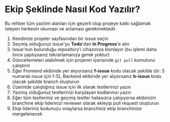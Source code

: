# Ekip Şeklinde Nasıl Kod Yazılır?

Bu rehber tüm yazılım alanları için geçerli olup projeye katkı sağlamak
isteyen herkesin okuması ve anlaması gerekmektedir.

1. Kendinize projeler sayfasından bir issue seçin
2. Seçmiş olduğunuz issue'yu **Todo**'dan **In Progress**'e alın
3. Issue'nun bulunduğu repository'i cihazınıza klonlayın (bu işlemi
daha önce yaptıysanız tekrarlamanıza gerek yoktur)
4. Güncellemeleri alabilmek için projenin içerisinde `git pull` komutunu
çalıştırın
5. Eğer Frontend ekibinde yer alıyorsanız **f-issue** kodu olacak şekilde
(ör: 5 numaralı issue için f-5), Backend ekibinde yer alıyorsanız **b-issue**
kodu olacak şekilde branch oluşturun
6. Üzerinde çalıştığınız issue için ilk olarak testlerinizi yazın
7. Yazmış olduğunuz testlerinizi karşılayan kodlarınızı yazın
8. Eğer tüm testleriniz ve geçmiş testler hatasızca çalışıyorsa
ekibinizin branchine ekip liderinizi reviewer olarak ekleyip pull
request oluşturun
9. Ekip lideriniz kodunuzu onaylarsa branchiniz ekip branchinize
mergelenecek
